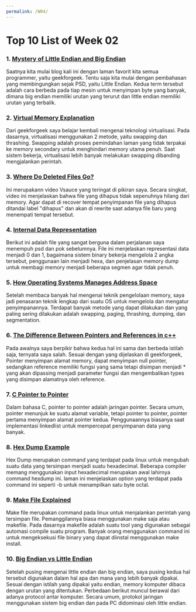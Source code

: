 ```yaml
---
permalink: /W04/
---
```


# Top 10 List of Week 02

### 1. [Mystery of Little Endian and Big Endian](https://www.geeksforgeeks.org/little-and-big-endian-mystery/)
Saatnya kita mulai blog kali ini dengan laman favorit kita semua programmer, yaitu geekforgeek. Tentu saja kita mulai dengan pembahasan yang membingungkan sejak PSD, yaitu Little Endian. Kedua term tersebut adalah cara berbeda pada tiap mesin untuk menyimpan byte yang banyak, dimana big endian memiliki urutan yang terurut dan little endian memiliki urutan yang terbalik.

### 2. [Virtual Memory Explanation](https://www.geeksforgeeks.org/virtual-memory-in-operating-system/)
Dari geekforgeek saya belajar kembali mengenai teknologi virtualisasi. Pada dasarnya, virtualisasi menggunakan 2 metode, yaitu swapping dan thrashing. Swapping adalah proses pemindahan laman yang tidak terpakai ke memory secondary untuk menghindari memory utama penuh. Saat sistem bekerja, virtualisasi lebih banyak melakukan swapping dibanding mengjalankan perintah.

### 3. [Where Do Deleted Files Go?](https://www.youtube.com/watch?v=G5s4-Kak49o&ab_channel=Vsauce)
Ini merupakann video Vsauce yang teringat di pikiran saya. Secara singkat, video ini menjelaskan bahwa file yang dihapus tidak sepenuhnya hilang dari memory. Agar dapat di recover tempat penyimpanan file yang dihapus ditandai label "dihapus" dan akan di rewrite saat adanya file baru yang menempati tempat tersebut.

### 4. [Internal Data Representation](http://www.intro2cs.com/uploads/2/9/3/8/2938138/lecture_7-17-2.pdf)
Berikut ini adalah file yang sangat berguna dalam perjalanan saya menempuh psd dan pok sebelumnya. File ini menjelaskan representasi data menjadi 0 dan 1, bagaimana sistem binary bekerja mengelola 2 angka tersebut, penggunaan lain menjadi hexa, dan penjelasan memory dump untuk membagi memory menjadi beberapa segmen agar tidak penuh.

### 5. [How Operating Systems Manages Address Space](https://study.com/academy/lesson/how-operating-systems-manages-address-space.html)
Setelah membaca banyak hal mengenai teknik pengelolaan memory, saya jadi penasaran teknik lengkap dari suatu OS untuk mengelola dan mengatur penyimpanannya. Terdapat banyak metode yang dapat dilakukan dan yang paling sering dilakukan adalah swapping, paging, thrashing, dumping, dan segmentation. 

### 6. [The Difference Between Pointers and References in c++](https://www.geeksforgeeks.org/pointers-vs-references-cpp/)
Pada awalnya saya berpikir bahwa kedua hal ini sama dan berbeda istilah saja, ternyata saya salah. Sesuai dengan yang dijelaskan di geekforgeek, Pointer menyimpan alamat memory, dapat menyimpan null pointer, sedangkan reference memiliki fungsi yang sama tetapi disimpan menjadi * yang akan dipassing menjadi parameter fungsi dan mengembalikan types yang disimpan alamatnya oleh reference.

### 7. [C Pointer to Pointer](https://www.tutorialspoint.com/cprogramming/c_pointer_to_pointer.htm#:~:text=A%20pointer%20to%20a%20pointer,or%20a%20chain%20of%20pointers.&text=When%20we%20define%20a%20pointer,actual%20value%20as%20shown%20below.)
Dalam bahasa C, pointer to pointer adalah jaringan pointer. Secara umum, pointer menunjuk ke suatu alamat variable, tetapi pointer to pointer, pointer pertama menyimpan alamat pointer kedua. Penggunaannya biasanya saat implementasi linkedlist untuk mempercepat penyimpanan data yang banyak.

### 8. [Hex Dump Example](https://www.geeksforgeeks.org/hexdump-command-in-linux-with-examples/)
Hex Dump merupakan command yang terdapat pada linux untuk mengubah suatu data yang tersimpan menjadi suatu hexadecimal. Beberapa compiler memang menggunakan input hexadecimal merupakan awal lahirnya command hexdump ini. laman ini menjelaskan option yang terdapat pada command ini seperti -b untuk menampilkan satu byte octal.

### 9. [Make File Explained](https://opensource.com/article/18/8/what-how-makefile)
Make file merupakan command pada linux untuk menjalankan perintah yang tersimpan file. Pemanggilannya biasa menggunakan make saja atau makefile. Pada dasarnya makefile adalah suatu tool yang digunakan sebagai automasi compile suatu program. Banyak orang menggunakan command ini untuk mengeksekusi file binary yang dapat diinstal menggunakan make install.

### 10. [Big Endian vs Little Endian](https://www.freecodecamp.org/news/what-is-endianness-big-endian-vs-little-endian/)
Setelah pusing mengenai little endian dan big endian, saya pusing kedua hal tersebut digunakan dalam hal apa dan mana yang lebih banyak dipakai. Sesuai dengan istilah yang dipakai yaitu endian, memory komputer dibaca dengan urutan yang ditentukan. Perbedaan berikut muncul berawal dari adanya protocol antar komputer. Secara umum, protokol jaringan menggunakan sistem big endian dan pada PC didominasi oleh little endian.